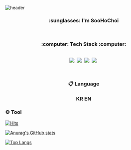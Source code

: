 ![header](https://capsule-render.vercel.app/api?type=slice&color=gradient&text=Hello😄&height=200&fontSize=50)
<h3 align="center">:sunglasses: I'm SooHoChoi</h3>
<br>

<h3 align="center">:computer: Tech Stack :computer:</h3>

<p align="center">
  <br>
  <img src="https://img.shields.io/badge/Python-3766AB?style=flat-square&logo=Python&logoColor=white"/></a>&nbsp 
  <img src="https://img.shields.io/badge/Java-007396?style=flat-square&logo=Java&logoColor=white"/></a>&nbsp 
  <img src="https://img.shields.io/badge/C-A8B9CC?style=flat-square&logo=C&logoColor=white"/></a>&nbsp
  <img src="https://img.shields.io/badge/MS Access-A4373A?style=flat-square&logo=Microsoft Access&logoColor=white"/></a>&nbsp
  
</p>

<br>

<h3 align="center">📋 Language</h3>
<h3 align="center">KR EN</h3>

### ⚙️ Tool

[![Hits](https://hits.seeyoufarm.com/api/count/incr/badge.svg?url=https%3A%2F%2Fgithub.com%2FHo-Pe%2Fhit-counter&count_bg=%23000000&title_bg=%238E8E8E&icon=github.svg&icon_color=%23000000&title=hits&edge_flat=false)](https://hits.seeyoufarm.com)

[![Anurag's GitHub stats](https://github-readme-stats.vercel.app/api?username=Ho-Pe&count_private=true&show_icons=true&theme=dracula)](https://github.com/anuraghazra/github-readme-stats)
 
[![Top Langs](https://github-readme-stats.vercel.app/api/top-langs/?username=Ho-Pe&theme=dracula)](https://github.com/anuraghazra/github-readme-stats)
